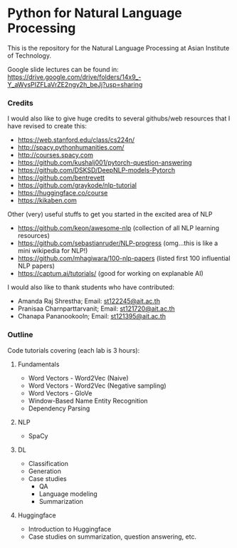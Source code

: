 # Python for Natural Language Processing

This is the repository for the Natural Language Processing at Asian Institute of Technology.

Google slide lectures can be found in:  https://drive.google.com/drive/folders/14x9_-Y_aWysPIZFLaVrZE2ngy2h_beJj?usp=sharing  

### Credits

I would also like to give huge credits to several githubs/web resources that I have revised to create this:

- https://web.stanford.edu/class/cs224n/
- http://spacy.pythonhumanities.com/
- http://courses.spacy.com
- https://github.com/kushalj001/pytorch-question-answering
- https://github.com/DSKSD/DeepNLP-models-Pytorch
- https://github.com/bentrevett
- https://github.com/graykode/nlp-tutorial
- https://huggingface.co/course
- https://kikaben.com

Other (very) useful stuffs to get you started in the excited area of NLP
- https://github.com/keon/awesome-nlp (collection of all NLP learning resources)
- https://github.com/sebastianruder/NLP-progress (omg...this is like a mini wikipedia for NLP!)
- https://github.com/mhagiwara/100-nlp-papers (listed first 100 influential NLP papers)
- https://captum.ai/tutorials/ (good for working on explanable AI)

I would also like to thank students who have contributed:

- Amanda Raj Shrestha;  Email: st122245@ait.ac.th
- Pranisaa Charnparttarvanit; Email: st121720@ait.ac.th
- Chanapa Pananookooln; Email: st121395@ait.ac.th

### Outline

Code tutorials covering (each lab is 3 hours):

1. Fundamentals
   - Word Vectors - Word2Vec (Naive)
   - Word Vectors - Word2Vec (Negative sampling)
   - Word Vectors - GloVe
   - Window-Based Name Entity Recognition
   - Dependency Parsing

2. NLP
   - SpaCy 

3. DL
   - Classification
   - Generation
   - Case studies
      - QA
      - Language modeling
      - Summarization

4. Huggingface
   - Introduction to Huggingface
   - Case studies on summarization, question answering, etc.
